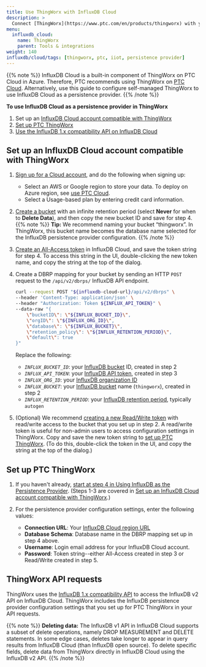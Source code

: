 ```yaml
---
title: Use ThingWorx with InfluxDB Cloud
description: >
  Connect [ThingWorx](https://www.ptc.com/en/products/thingworx) with your **InfluxDB Cloud** instance.
menu:
  influxdb_cloud:
    name: ThingWorx
    parent: Tools & integrations
weight: 140
influxdb/cloud/tags: [thingworx, ptc, iiot, persistence provider]
---
```


{{% note %}}
InfluxDB Cloud is a built-in component of ThingWorx on PTC Cloud in Azure. Therefore, PTC recommends using ThingWorx on [PTC Cloud](https://www.ptc.com/en/customer-success/cloud). Alternatively, use this guide to configure self-managed ThingWorx to use InfluxDB Cloud as a persistence provider.
{{% /note %}}

**To use InfluxDB Cloud as a persistence provider in ThingWorx**

1. Set up an [InfluxDB Cloud account compatible with ThingWorx](#set-up-an-influxdb-cloud-account-compatible-with-thingworx)
2. [Set up PTC ThingWorx](#set-up-ptc-thingworx)
3. [Use the InfluxDB 1.x compatibility API on InfluxDB Cloud](#use-the-influxdb-1x-compatibility-api-on-influxdb-cloud)

## Set up an InfluxDB Cloud account compatible with ThingWorx

1. [Sign up for a Cloud account](/influxdb/cloud/sign-up/), and do the following when signing up:
   - Select an AWS or Google region to store your data. To deploy on Azure region, see [use PTC Cloud](https://www.ptc.com/en/customer-success/cloud).
   - Select a Usage-based plan by entering credit card information.
2. [Create a bucket](/influxdb/cloud/admin/buckets/create-bucket/) with an infinite retention period (select **Never** for when to **Delete Data**), and then copy the new bucket ID and save for step 4.
{{% note %}}
**Tip:** We recommend naming your bucket “thingworx”. In ThingWorx, this bucket name becomes the database name selected for the InfluxDB persistence provider configuration.
{{% /note %}}
3. [Create an All-Access token](/influxdb/cloud/security/tokens/create-token/) in InfluxDB Cloud, and save the token string for step 4. To access this string in the UI, double-clicking the new token name, and copy the string at the top of the dialog.
4. Create a DBRP mapping for your bucket by sending an HTTP `POST` request to the `/api/v2/dbrps/` InfluxDB API endpoint.

    ```sh
    curl --request POST "${influxdb-cloud-url}/api/v2/dbrps" \
    --header 'Content-Type: application/json' \
    --header "Authorization: Token ${INFLUX_API_TOKEN}" \
    --data-raw "{
        \"bucketID\": \"${INFLUX_BUCKET_ID}\",
        \"orgID\": \"${INFLUX_ORG_ID}\",
        \"database\": \"${INFLUX_BUCKET}\",
        \"retention_policy\": \"${INFLUX_RETENTION_PERIOD}\",
        \"default\": true
    }"
    ```

    Replace the following:
    - *`INFLUX_BUCKET_ID`*: your [InfluxDB bucket](/influxdb/cloud/reference/glossary/#bucket) ID, created in step 2
    - *`INFLUX_API_TOKEN`*: your [InfluxDB API token](/influxdb/cloud/reference/glossary/#token), created in step 3
    - *`INFLUX_ORG_ID`*: your [InfluxDB organization ID](/influxdb/v2/admin/organizations/view-orgs/#view-your-organization-id)
    - *`INFLUX_BUCKET`*: your [InfluxDB bucket](/influxdb/cloud/reference/glossary/#bucket) name (`thingworx`), created in step 2
    - *`INFLUX_RETENTION_PERIOD`*: your [InfluxDB retention period](/influxdb/cloud/reference/glossary/#retention-period), typically `autogen`

5. (Optional) We recommend [creating a new Read/Write token](/influxdb/cloud/security/tokens/create-token/) with read/write access to the bucket that you set up in step 2. A read/write token is useful for non-admin users to access configuration settings in ThingWorx. Copy and save the new token string to [set up PTC ThingWorx](#set-up-ptc-thingworx). (To do this, double-click the token in the UI, and copy the string at the top of the dialog.)

## Set up PTC ThingWorx

1. If you haven't already, [start at step 4 in Using InfluxDB as the Persistence Provider](https://support.ptc.com/help/thingworx_hc/thingworx_8_hc/en/index.html#page/ThingWorx%2FHelp%2FComposer%2FDataStorage%2FPersistenceProviders%2Fusing_influxdb_as_the_persistence_provider.html). (Steps 1-3 are covered in [Set up an InfluxDB Cloud account compatible with ThingWorx](#set-up-an-influxdb-cloud-account-compatible-with-thingworx).)
2. For the persistence provider configuration settings, enter the following values:

    - **Connection URL**: Your [InfluxDB Cloud region URL](/influxdb/cloud/reference/regions)
    - **Database Schema**: Database name in the DBRP mapping set up in step 4 above.
    - **Username**: Login email address for your InfluxDB Cloud account.
    - **Password**: Token string--either All-Access created in step 3 or Read/Write created in step 5.

## ThingWorx API requests

ThingWorx uses the [InfluxDB 1.x compatibility API](/influxdb/cloud/reference/api/influxdb-1x/) to access the InfluxDB v2 API on InfluxDB Cloud. ThingWorx includes the InfluxDB persistence provider configuration settings that you set up for PTC ThingWorx in your API requests.

{{% note %}}
**Deleting data:** The InfluxDB v1 API in InfluxDB Cloud supports a subset of delete operations, namely DROP MEASUREMENT and DELETE statements. In some edge cases, deletes take longer to appear in query results from InfluxDB Cloud (than InfluxDB open source). To delete specific fields, delete data from ThingWorx directly in InfluxDB Cloud using the InfluxDB v2 API.
{{% /note %}}
